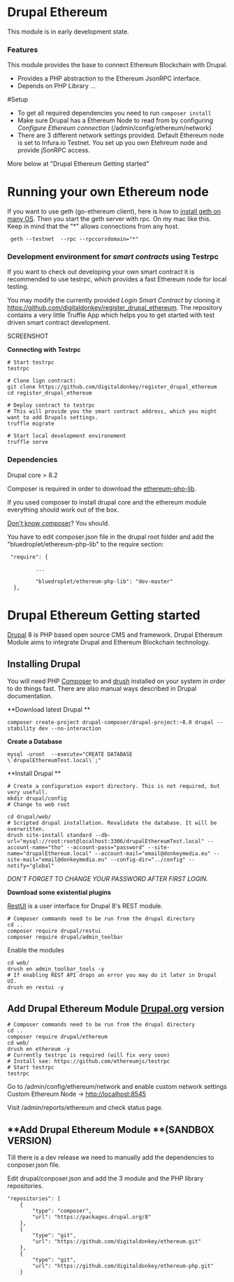 Drupal Ethereum
===============

This module is in early development state. 

### Features

This module provides the base to connect Ethereum Blockchain with Drupal.

* Provides a PHP abstraction to the Ethereum JsonRPC interface. 
* Depends on PHP Library ... 

#Setup

* To get all required dependencies you need to run `composer install`  
* Make sure Drupal has a Ethereum Node to read from by configuring *Configure Ethereum connection* (/admin/config/ethereum/network)
* There are 3 different network settings provided. Default Ethereum node is set to Infura.io Testnet. You set up you own  Etehreum node and provide jSonRPC access.
 
 More below at "Drupal Ethereum Getting started"
 
# Running your own Ethereum node

If you want to use geth (go-ethereum client), here is how to <a href="https://github.com/ethereum/go-ethereum/wiki/Building-Ethereum">install geth on many OS</a>.
Then you start the geth server with rpc. On my mac like this. Keep in mind that the "*" allows connections from any host. 

``` 
 geth --testnet  --rpc --rpccorsdomain="*"
``` 


### Development environment for *smart contracts* using Testrpc

If you want to check out developing your own smart contract it is recommended to use testrpc, which provides a fast Ethereum node for local testing. 

You may modify the currently provided *Login Smart Contract* by cloning it https://github.com/digitaldonkey/register_drupal_ethereum. The repository contains a very little Truffle App which helps you to get started with test driven smart contract development. 
   
 SCREENSHOT

**Connecting with Testrpc**


``` 
# Start testrpc
testrpc

# Clone lign contract:
git clone https://github.com/digitaldonkey/register_drupal_ethereum
cd register_drupal_ethereum

# Deploy contract to testrpc
# This will provide you the smart contract address, which you might want to add Drupals settings. 
truffle migrate

# Start local development environement
truffle serve
``` 


### Dependencies 

Drupal core > 8.2

Composer is required in order to download the <a href="https://github.com/bluedroplet/ethereum-php-lib">ethereum-php-lib</a>. 

If you used composer to install drupal core and the ethereum module everything should work out of the box.

<a href="https://www.lullabot.com/articles/goodbye-drush-make-hello-composer">Don't know composer</a>? You should. 
 
You have to edit composer.json file in the drupal root folder and add the "bluedroplet/ethereum-php-lib" to the require section:
 
``` 
 "require": {

         ...         
         
         "bluedroplet/ethereum-php-lib": "dev-master"
  },
```


# Drupal Ethereum Getting started

[Drupal](https://www.drupal.org/) 8 is PHP based open source CMS and framework. Drupal Ethereum Module aims to integrate Drupal and Ethereum Blockchain technology. 

## Installing Drupal 

You will need PHP [Composer](https://getcomposer.org/) to and [drush](http://www.drush.org/en/master/) installed on your system in order to do things fast. There are also manual ways described in Drupal documentation. 

**Download latest Drupal **

```
composer create-project drupal-composer/drupal-project:~8.0 drupal --stability dev --no-interaction
```

**Create a Database**

```
mysql -uroot  --execute="CREATE DATABASE \`drupalEthereumTest.local\`;"
```

**Install Drupal **

```
# Create a configuration export directory. This is not required, but very usefull.
mkdir drupal/config
# Change to web root 

cd drupal/web/
# Scripted drupal installation. Revalidate the database. It will be overwritten.
drush site-install standard --db-url="mysql://root:root@localhost:3306/drupalEthereumTest.local" --account-name="tho" --account-pass="password" --site-name="drupalEthereum.local" --account-mail="email@donkeymedia.eu" --site-mail="email@donkeymedia.eu" --config-dir="../config" --notify="global"
```

_DON'T FORGET TO CHANGE YOUR PASSWORD AFTER FIRST LOGIN._

**Download some existential plugins**

[RestUI](https://www.drupal.org/project/restui) is a user interface for Drupal 8's REST module.

```
# Composer commands need to be run from the drupal directory
cd ..
composer require drupal/restui
composer require drupal/admin_toolbar
```

Enable the modules

```
cd web/
drush en admin_toolbar_tools -y
# If enabling REST API drops an error you may do it later in Drupal UI.
drush en restui -y
```

## Add Drupal Ethereum Module [Drupal.org](http://drupal.org/) version

```
# Composer commands need to be run from the drupal directory
cd ..
composer require drupal/ethereum
cd web/
drush en ethereum -y
# Currently testrpc is required (will fix very soon)
# Install see: https://github.com/ethereumjs/testrpc
# Start testrpc
testrpc
```

Go to /admin/config/ethereum/network and enable custom network settings 
Custom Ethereum Node → [http://localhost:8545](http://localhost:8545/)

Visit /admin/reports/ethereum and check status page.


## **Add Drupal Ethereum Module **(SANDBOX VERSION)


Till there is a dev release we need to manually add the dependencies to conposer.json file. 

Edit drupal/conposer.json and add the 3 module and the PHP library repositories. 

```
"repositories": [
    {
        "type": "composer",
        "url": "https://packages.drupal.org/8"
    },
    {
        "type": "git",
        "url": "https://github.com/digitaldonkey/ethereum.git"
    },
    {
        "type": "git",
        "url": "https://github.com/digitaldonkey/ethereum-php.git"
    }
```

